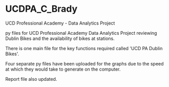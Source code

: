 # UCDPA_C_Brady
UCD Professional Academy - Data Analytics Project

py files for UCD Professional Academy Data Analytics Project reviewing Dublin Bikes and the availability of bikes at stations.

There is one main file for the key functions required called 'UCD PA Dublin Bikes'.

Four separate py files have been uploaded for the graphs due to the speed at which they would take to generate on the computer.

Report file also updated.

